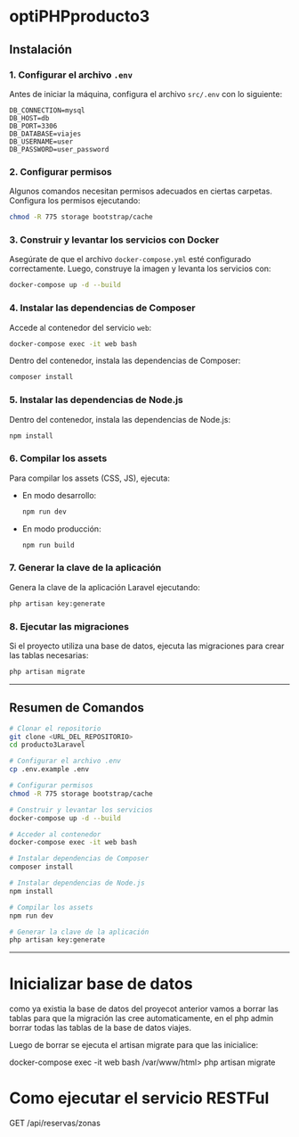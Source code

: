 # optiPHPproducto3

## Instalación

### 1. Configurar el archivo `.env`

Antes de iniciar la máquina, configura el archivo `src/.env` con lo siguiente:

```env
DB_CONNECTION=mysql
DB_HOST=db
DB_PORT=3306
DB_DATABASE=viajes
DB_USERNAME=user
DB_PASSWORD=user_password
```

### 2. Configurar permisos

Algunos comandos necesitan permisos adecuados en ciertas carpetas. Configura los permisos ejecutando:

```bash
chmod -R 775 storage bootstrap/cache
```

### 3. Construir y levantar los servicios con Docker

Asegúrate de que el archivo `docker-compose.yml` esté configurado correctamente. Luego, construye la imagen y levanta los servicios con:

```bash
docker-compose up -d --build
```

### 4. Instalar las dependencias de Composer

Accede al contenedor del servicio `web`:

```bash
docker-compose exec -it web bash
```

Dentro del contenedor, instala las dependencias de Composer:

```bash
composer install
```

### 5. Instalar las dependencias de Node.js

Dentro del contenedor, instala las dependencias de Node.js:

```bash
npm install
```

### 6. Compilar los assets

Para compilar los assets (CSS, JS), ejecuta:

- En modo desarrollo:
  ```bash
  npm run dev
  ```

- En modo producción:
  ```bash
  npm run build
  ```

### 7. Generar la clave de la aplicación

Genera la clave de la aplicación Laravel ejecutando:

```bash
php artisan key:generate
```

### 8. Ejecutar las migraciones

Si el proyecto utiliza una base de datos, ejecuta las migraciones para crear las tablas necesarias:

```bash
php artisan migrate
```

---

## Resumen de Comandos

```bash
# Clonar el repositorio
git clone <URL_DEL_REPOSITORIO>
cd producto3Laravel

# Configurar el archivo .env
cp .env.example .env

# Configurar permisos
chmod -R 775 storage bootstrap/cache

# Construir y levantar los servicios
docker-compose up -d --build

# Acceder al contenedor
docker-compose exec -it web bash

# Instalar dependencias de Composer
composer install

# Instalar dependencias de Node.js
npm install

# Compilar los assets
npm run dev

# Generar la clave de la aplicación
php artisan key:generate

```

---

# Inicializar base de datos

como ya existia la base de datos del proyecot anterior vamos a borrar las tablas para que la migración las cree automaticamente, en el php admin borrar todas las tablas de la base de datos viajes.

Luego de borrar se ejecuta el artisan migrate para que las inicialice:

docker-compose exec -it web bash
/var/www/html> php artisan migrate


# Como ejecutar el servicio RESTFul

GET /api/reservas/zonas

